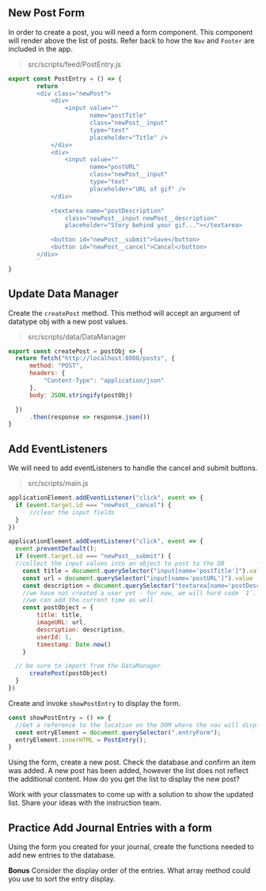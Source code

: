 ## New Post Form

In order to create a post, you will need a form component. This component will render above the list of posts. Refer back to how the `Nav` and `Footer` are included in the app.


>src/scripts/feed/PostEntry.js
```js
export const PostEntry = () => {
        return `
        <div class="newPost">
            <div>
                <input value=""
                       name="postTitle"
                       class="newPost__input"
                       type="text"
                       placeholder="Title" />
            </div>
            <div>
                <input value=""
                       name="postURL"
                       class="newPost__input"
                       type="text"
                       placeholder="URL of gif" />
            </div>

            <textarea name="postDescription"
                class="newPost__input newPost__description"
                placeholder="Story behind your gif..."></textarea>

            <button id="newPost__submit">Save</button>
            <button id="newPost__cancel">Cancel</button>
        </div>
        `
}
```
## Update Data Manager
Create the `createPost` method. This method will accept an argument of datatype obj with a new post values.

> src/scripts/data/DataManager
```js
export const createPost = postObj => {
  return fetch("http://localhost:8088/posts", {
      method: "POST",
      headers: {
          "Content-Type": "application/json"
      },
      body: JSON.stringify(postObj)

  })
      .then(response => response.json())
}
```

## Add EventListeners

We will need to add eventListeners to handle the cancel and submit buttons.
> src/scripts/main.js
```js
applicationElement.addEventListener("click", event => {
  if (event.target.id === "newPost__cancel") {
      //clear the input fields
  }
})

applicationElement.addEventListener("click", event => {
  event.preventDefault();
  if (event.target.id === "newPost__submit") {
  //collect the input values into an object to post to the DB
    const title = document.querySelector("input[name='postTitle']").value
    const url = document.querySelector("input[name='postURL']").value
    const description = document.querySelector("textarea[name='postDescription']").value
    //we have not created a user yet - for now, we will hard code `1`.
    //we can add the current time as well
    const postObject = {
        title: title,
        imageURL: url,
        description: description,
        userId: 1,
        timestamp: Date.now()
    }

  // be sure to import from the DataManager
      createPost(postObject)
  }
})
```

Create and invoke `showPostEntry` to display the form.
```js
const showPostEntry = () => { 
  //Get a reference to the location on the DOM where the nav will display
  const entryElement = document.querySelector(".entryForm");
  entryElement.innerHTML = PostEntry();
}
```

Using the form, create a new post. Check the database and confirm an item was added. A new post has been added, however the list does not reflect the additional content. How do you get the list to display the new post?

Work with your classmates to come up with a solution to show the updated list. Share your ideas with the instruction team.

## Practice Add Journal Entries with a form
Using the form you created for your journal, create the functions needed to add new entries to the database.

**Bonus** Consider the display order of the entries. What array method could you use to sort the entry display.
